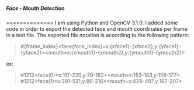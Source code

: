 ##### Face - Mouth Detection
==============
I am using Python and OpenCV 3.1.0. I added some code in order to export the detected face and mouth coordinates per frame in a text file. The exported file notation is acoording to the following pattern:

> #{frame_index}<face{face_index}=x:{xface1}-{xface2},y:{yface1}-{yface2}><mouth=x:{xmouth1}-{xmouth2},y:{ymouth1}-{ymouth2}>

ex:
> #1212<face(0)=x:117-220,y:79-182><mouth=x:153-183,y:158-177>
> #1212<face(1)=x:391-521,y:86-216><mouth=x:429-487,y:167-207>

